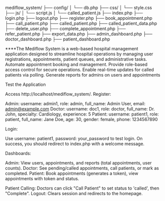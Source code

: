 mediflow_system/
├── config/
│   └── db.php
├── css/
│   └── style.css
├── js/
│   └── script.js
│   └── called_patient.js
├── index.php
├── login.php
├── logout.php
├── register.php
├── book_appointment.php
├── call_patient.php
├── called_patient.php
├── called_patient_data.php
├── delete_user.php
├── complete_appointment.php
├── refer_patient.php
├── export_data.php
├── admin_dashboard.php
├── doctor_dashboard.php
├── patient_dashboard.php

****The Mediflow System is a web-based hospital management application designed to streamline hospital operations by managing user registrations, appointments, patient queues, and administrative tasks. 
	Automate appointment booking and management.
	Provide role-based access control for secure operations.
	Enable real-time updates for called patients via polling.
    Generate reports for admins on users and appointments



Test the Application

Access http://localhost/mediflow_system/.
Register:

Admin: username: admin1, role: admin, full_name: Admin User, email: admin@example.com
Doctor: username: doc1, role: doctor, full_name: Dr. John, specialty: Cardiology, experience: 5
Patient: username: patient1, role: patient, full_name: Jane Doe, age: 30, gender: female, phone: 1234567890


Login:

Use username: patient1, password: your_password to test login.
On success, you should redirect to index.php with a welcome message.


Dashboards:

Admin: View users, appointments, and reports (total appointments, user counts).
Doctor: See pending/called appointments, call patients, or mark as completed.
Patient: Book appointments (generates a token), view appointments with token and status.


Patient Calling: Doctors can click "Call Patient" to set status to 'called', then "Complete".
Logout: Clears session and redirects to the homepage.
